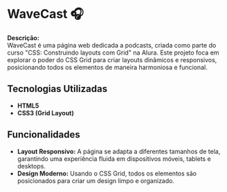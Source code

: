 # WaveCast 🎧

**Descrição:**  
WaveCast é uma página web dedicada a podcasts, criada como parte do curso "CSS: Construindo layouts com Grid" na Alura. Este projeto foca em explorar o poder do CSS Grid para criar layouts dinâmicos e responsivos, posicionando todos os elementos de maneira harmoniosa e funcional.

## Tecnologias Utilizadas
- **HTML5**
- **CSS3 (Grid Layout)**

## Funcionalidades
- **Layout Responsivo:** A página se adapta a diferentes tamanhos de tela, garantindo uma experiência fluida em dispositivos móveis, tablets e desktops.
- **Design Moderno:** Usando o CSS Grid, todos os elementos são posicionados para criar um design limpo e organizado.
